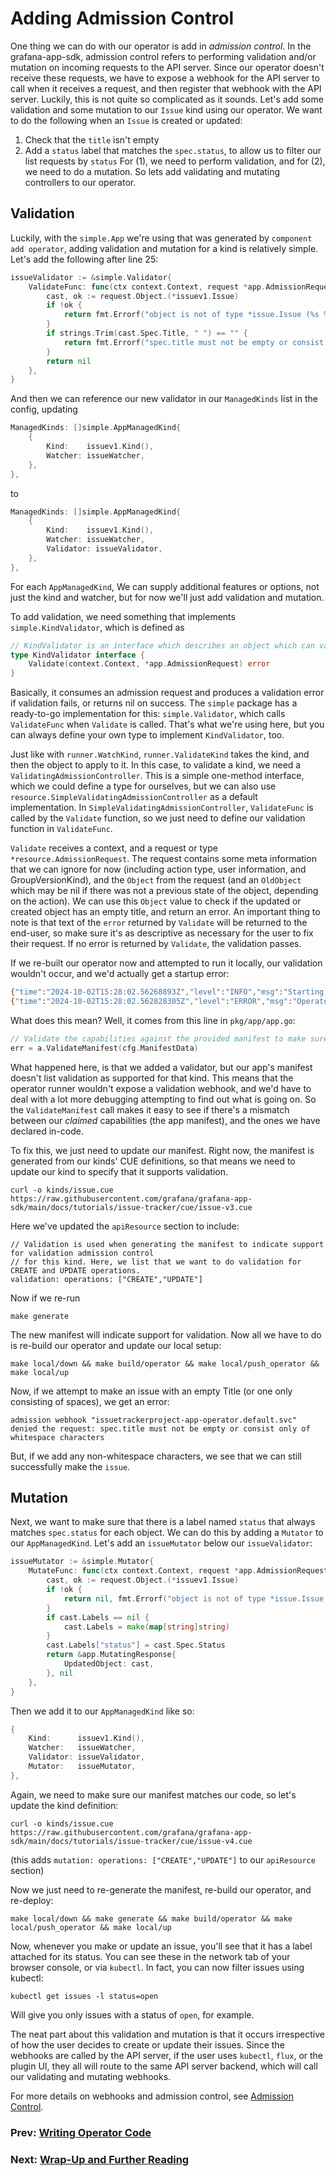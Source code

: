 # Adding Admission Control

One thing we can do with our operator is add in _admission control_. In the grafana-app-sdk, admission control refers to performing validation and/or mutation on incoming requests to the API server. Since our operator doesn't receive these requests, we have to expose a webhook for the API server to call when it receives a request, and then register that webhook with the API server. Luckily, this is not quite so complicated as it sounds. Let's add some validation and some mutation to our `Issue` kind using our operator. We want to do the following when an `Issue` is created or updated:
1. Check that the `title` isn't empty
2. Add a `status` label that matches the `spec.status`, to allow us to filter our list requests by `status`
For (1), we need to perform validation, and for (2), we need to do a mutation. So lets add validating and mutating controllers to our operator.

## Validation

Luckily, with the `simple.App` we're using that was generated by `component add operator`, adding validation and mutation for a kind is relatively simple. Let's add the following after line 25:
```go
issueValidator := &simple.Validator{
    ValidateFunc: func(ctx context.Context, request *app.AdmissionRequest) error {
        cast, ok := request.Object.(*issuev1.Issue)
        if !ok {
            return fmt.Errorf("object is not of type *issue.Issue (%s %s)", request.Object.GetName(), request.Object.GroupVersionKind().String())
        }
        if strings.Trim(cast.Spec.Title, " ") == "" {
            return fmt.Errorf("spec.title must not be empty or consist only of whitespace characters")
        }
        return nil
    },
}
```
And then we can reference our new validator in our `ManagedKinds` list in the config, updating 
```go
ManagedKinds: []simple.AppManagedKind{
    {
        Kind:    issuev1.Kind(),
        Watcher: issueWatcher,
    },
},
```
to
```go
ManagedKinds: []simple.AppManagedKind{
    {
        Kind:    issuev1.Kind(),
        Watcher: issueWatcher,
        Validator: issueValidator,
    },
},
```
For each `AppManagedKind`, We can supply additional features or options, not just the kind and watcher, but for now we'll just add validation and mutation.

To add validation, we need something that implements `simple.KindValidator`, which is defined as 
```go
// KindValidator is an interface which describes an object which can validate a kind, used in AppManagedKind
type KindValidator interface {
	Validate(context.Context, *app.AdmissionRequest) error
}
```
Basically, it consumes an admission request and produces a validation error if validation fails, or returns nil on success. 
The `simple` package has a ready-to-go implementation for this: `simple.Validator`, which calls `ValidateFunc` when `Validate` is called. 
That's what we're using here, but you can always define your own type to implement `KindValidator`, too. 

Just like with `runner.WatchKind`, `runner.ValidateKind` takes the kind, and then the object to apply to it. In this case, to validate a kind, we need a `ValidatingAdmissionController`. This is a simple one-method interface, which we could define a type for ourselves, but we can also use `resource.SimpleValidatingAdmissionController` as a default implementation. In `SimpleValidatingAdmissionController`, `ValidateFunc` is called by the `Validate` function, so we just need to define our validation function in `ValidateFunc`.

`Validate` receives a context, and a request or type `*resource.AdmissionRequest`. The request contains some meta information that we can ignore for now (including action type, user information, and GroupVersionKind), and the `Object` from the request (and an `OldObject` which may be nil if there was not a previous state of the object, depending on the action). We can use this `Object` value to check if the updated or created object has an empty title, and return an error. An important thing to note is that  text of the `error` returned by `Validate` will be returned to the end-user, so make sure it's as descriptive as necessary for the user to fix their request. If no error is returned by `Validate`, the validation passes.

If we re-built our operator now and attempted to run it locally, our validation wouldn't occur, and we'd actually get a startup error:
```bash
{"time":"2024-10-02T15:28:02.56268893Z","level":"INFO","msg":"Starting operator"}
{"time":"2024-10-02T15:28:02.562828305Z","level":"ERROR","msg":"Operator exited with error","error":"kind Issue/v1 does not support validation, but has a validator"}
```
What does this mean? Well, it comes from this line in `pkg/app/app.go`:
```go
// Validate the capabilities against the provided manifest to make sure there isn't a mismatch
err = a.ValidateManifest(cfg.ManifestData)
```
What happened here, is that we added a validator, but our app's manifest doesn't list validation as supported for that kind. 
This means that the operator runner wouldn't expose a validation webhook, and we'd have to deal with a lot more debugging attempting to find out what is going on. 
So the `ValidateManifest` call makes it easy to see if there's a mismatch between our _claimed_ capabilities (the app manifest), 
and the ones we have declared in-code.

To fix this, we just need to update our manifest. Right now, the manifest is generated from our kinds' CUE definitions, so that means we need to update our kind to specify that it supports validation.
```shell
curl -o kinds/issue.cue https://raw.githubusercontent.com/grafana/grafana-app-sdk/main/docs/tutorials/issue-tracker/cue/issue-v3.cue
```
Here we've updated the `apiResource` section to include:
```cue
// Validation is used when generating the manifest to indicate support for validation admission control
// for this kind. Here, we list that we want to do validation for CREATE and UPDATE operations.
validation: operations: ["CREATE","UPDATE"]
```
Now if we re-run 
```shell
make generate
```
The new manifest will indicate support for validation. Now all we have to do is re-build our operator and update our local setup:
```shell
make local/down && make build/operator && make local/push_operator && make local/up
```
Now, if we attempt to make an issue with an empty Title (or one only consisting of spaces), we get an error:
```
admission webhook "issuetrackerproject-app-operator.default.svc" denied the request: spec.title must not be empty or consist only of whitespace characters
```
But, if we add any non-whitespace characters, we see that we can still successfully make the `issue`.

## Mutation

Next, we want to make sure that there is a label named `status` that always matches `spec.status` for each object. We can do this by adding a `Mutator` to our `AppManagedKind`. 
Let's add an `issueMutator` below our `issueValidator`:
```go
issueMutator := &simple.Mutator{
    MutateFunc: func(ctx context.Context, request *app.AdmissionRequest) (*app.MutatingResponse, error) {
        cast, ok := request.Object.(*issuev1.Issue)
        if !ok {
            return nil, fmt.Errorf("object is not of type *issue.Issue (%s %s)", request.Object.GetName(), request.Object.GroupVersionKind().String())
        }
        if cast.Labels == nil {
            cast.Labels = make(map[string]string)
        }
        cast.Labels["status"] = cast.Spec.Status
        return &app.MutatingResponse{
            UpdatedObject: cast,
        }, nil
    },
}
```
Then we add it to our `AppManagedKind` like so:
```go
{
    Kind:      issuev1.Kind(),
    Watcher:   issueWatcher,
    Validator: issueValidator,
    Mutator:   issueMutator,
},
```
Again, we need to make sure our manifest matches our code, so let's update the kind definition:
```shell
curl -o kinds/issue.cue https://raw.githubusercontent.com/grafana/grafana-app-sdk/main/docs/tutorials/issue-tracker/cue/issue-v4.cue
```
(this adds `mutation: operations: ["CREATE","UPDATE"]` to our `apiResource` section)

Now we just need to re-generate the manifest, re-build our operator, and re-deploy:
```shell
make local/down && make generate && make build/operator && make local/push_operator && make local/up
```
Now, whenever you make or update an issue, you'll see that it has a label attached for its status. You can see these in the network tab of your browser console, or via `kubectl`. In fact, you can now filter issues using kubectl:
```
kubectl get issues -l status=open
```
Will give you only issues with a status of `open`, for example.

The neat part about this validation and mutation is that it occurs irrespective of how the user decides to create or update their issues. Since the webhooks are called by the API server, if the user uses `kubectl`, `flux`, or the plugin UI, they all will route to the same API server backend, which will call our validating and mutating webhooks.

For more details on webhooks and admission control, see [Admission Control](../../admission-control.md).

### Prev: [Writing Operator Code](07-operator-watcher.md)
### Next: [Wrap-Up and Further Reading](09-wrap-up.md)